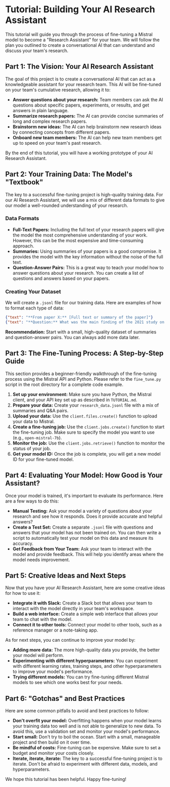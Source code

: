 # Tutorial: Building Your AI Research Assistant

This tutorial will guide you through the process of fine-tuning a Mistral model to become a "Research Assistant" for your team. We will follow the plan you outlined to create a conversational AI that can understand and discuss your team's research.

## Part 1: The Vision: Your AI Research Assistant

The goal of this project is to create a conversational AI that can act as a knowledgeable assistant for your research team. This AI will be fine-tuned on your team's cumulative research, allowing it to:

*   **Answer questions about your research:** Team members can ask the AI questions about specific papers, experiments, or results, and get answers in plain language.
*   **Summarize research papers:** The AI can provide concise summaries of long and complex research papers.
*   **Brainstorm new ideas:** The AI can help brainstorm new research ideas by connecting concepts from different papers.
*   **Onboard new team members:** The AI can help new team members get up to speed on your team's past research.

By the end of this tutorial, you will have a working prototype of your AI Research Assistant.

## Part 2: Your Training Data: The Model's "Textbook"

The key to a successful fine-tuning project is high-quality training data. For our AI Research Assistant, we will use a mix of different data formats to give our model a well-rounded understanding of your research.

### Data Formats

*   **Full-Text Papers:** Including the full text of your research papers will give the model the most comprehensive understanding of your work. However, this can be the most expensive and time-consuming approach.
*   **Summaries:** Using summaries of your papers is a good compromise. It provides the model with the key information without the noise of the full text.
*   **Question-Answer Pairs:** This is a great way to teach your model how to answer questions about your research. You can create a list of questions and answers based on your papers.

### Creating Your Dataset

We will create a `.jsonl` file for our training data. Here are examples of how to format each type of data:

```json
{"text": "**From paper X:** [Full text or summary of the paper]"}
{"text": "**Question:** What was the main finding of the 2021 study on topic Y? **Answer:** The main finding was that..."}
```

**Recommendation:** Start with a small, high-quality dataset of summaries and question-answer pairs. You can always add more data later.

## Part 3: The Fine-Tuning Process: A Step-by-Step Guide

This section provides a beginner-friendly walkthrough of the fine-tuning process using the Mistral API and Python. Please refer to the `fine_tune.py` script in the root directory for a complete code example.

1.  **Set up your environment:** Make sure you have Python, the Mistral client, and your API key set up as described in `TUTORIAL.md`.
2.  **Prepare your data:** Create your `research_data.jsonl` file with a mix of summaries and Q&A pairs.
3.  **Upload your data:** Use the `client.files.create()` function to upload your data to Mistral.
4.  **Create a fine-tuning job:** Use the `client.jobs.create()` function to start the fine-tuning job. Make sure to specify the model you want to use (e.g., `open-mistral-7b`).
5.  **Monitor the job:** Use the `client.jobs.retrieve()` function to monitor the status of your job.
6.  **Get your model ID:** Once the job is complete, you will get a new model ID for your fine-tuned model.

## Part 4: Evaluating Your Model: How Good is Your Assistant?

Once your model is trained, it's important to evaluate its performance. Here are a few ways to do this:

*   **Manual Testing:** Ask your model a variety of questions about your research and see how it responds. Does it provide accurate and helpful answers?
*   **Create a Test Set:** Create a separate `.jsonl` file with questions and answers that your model has not been trained on. You can then write a script to automatically test your model on this data and measure its accuracy.
*   **Get Feedback from Your Team:** Ask your team to interact with the model and provide feedback. This will help you identify areas where the model needs improvement.

## Part 5: Creative Ideas and Next Steps

Now that you have your AI Research Assistant, here are some creative ideas for how to use it:

*   **Integrate it with Slack:** Create a Slack bot that allows your team to interact with the model directly in your team's workspace.
*   **Build a web interface:** Create a simple web interface that allows your team to chat with the model.
*   **Connect it to other tools:** Connect your model to other tools, such as a reference manager or a note-taking app.

As for next steps, you can continue to improve your model by:

*   **Adding more data:** The more high-quality data you provide, the better your model will perform.
*   **Experimenting with different hyperparameters:** You can experiment with different learning rates, training steps, and other hyperparameters to improve your model's performance.
*   **Trying different models:** You can try fine-tuning different Mistral models to see which one works best for your needs.

## Part 6: "Gotchas" and Best Practices

Here are some common pitfalls to avoid and best practices to follow:

*   **Don't overfit your model:** Overfitting happens when your model learns your training data too well and is not able to generalize to new data. To avoid this, use a validation set and monitor your model's performance.
*   **Start small:** Don't try to boil the ocean. Start with a small, manageable project and then build on it over time.
*   **Be mindful of costs:** Fine-tuning can be expensive. Make sure to set a budget and monitor your costs closely.
*   **Iterate, iterate, iterate:** The key to a successful fine-tuning project is to iterate. Don't be afraid to experiment with different data, models, and hyperparameters.

We hope this tutorial has been helpful. Happy fine-tuning!